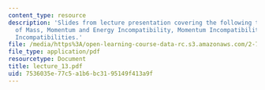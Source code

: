```yaml
---
content_type: resource
description: 'Slides from lecture presentation covering the following topics: Principles
  of Mass, Momentum and Energy Incompatibility, Momentum Incompatibilities, Energy
  Incompatibilities.'
file: /media/https%3A/open-learning-course-data-rc.s3.amazonaws.com/2-76-multi-scale-system-design-fall-2004/7536035e77c5a1b6bc3195149f413a9f_lecture_13.pdf
file_type: application/pdf
resourcetype: Document
title: lecture_13.pdf
uid: 7536035e-77c5-a1b6-bc31-95149f413a9f
---
```

